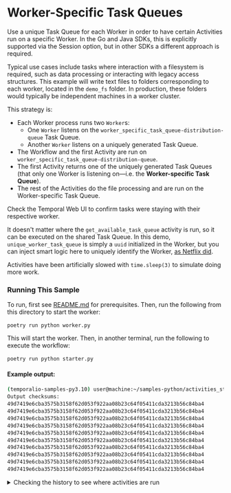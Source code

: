 # Worker-Specific Task Queues

Use a unique Task Queue for each Worker in order to have certain Activities run on a specific Worker. In the Go and Java SDKs, this is explicitly supported via the Session option, but in other SDKs a different approach is required.

Typical use cases include tasks where interaction with a filesystem is required, such as data processing or interacting with legacy access structures. This example will write text files to folders corresponding to each worker, located in the `demo_fs` folder. In production, these folders would typically be independent machines in a worker cluster.

This strategy is:

- Each Worker process runs two `Worker`s:
  - One `Worker` listens on the `worker_specific_task_queue-distribution-queue` Task Queue.
  - Another `Worker` listens on a uniquely generated Task Queue.
- The Workflow and the first Activity are run on `worker_specific_task_queue-distribution-queue`.
- The first Activity returns one of the uniquely generated Task Queues (that only one Worker is listening on—i.e. the **Worker-specific Task Queue**).
- The rest of the Activities do the file processing and are run on the Worker-specific Task Queue.

Check the Temporal Web UI to confirm tasks were staying with their respective worker.

It doesn't matter where the `get_available_task_queue` activity is run, so it can be executed on the shared Task Queue. In this demo, `unique_worker_task_queue` is simply a `uuid` initialized in the Worker, but you can inject smart logic here to uniquely identify the Worker, [as Netflix did](https://community.temporal.io/t/using-dynamic-task-queues-for-traffic-routing/3045).

Activities have been artificially slowed with `time.sleep(3)` to simulate doing more work.

### Running This Sample

To run, first see [README.md](../README.md) for prerequisites. Then, run the following from this directory to start the
worker:

    poetry run python worker.py

This will start the worker. Then, in another terminal, run the following to execute the workflow:

    poetry run python starter.py

#### Example output:

```bash
(temporalio-samples-py3.10) user@machine:~/samples-python/activities_sticky_queues$ poetry run python starter.py
Output checksums:
49d7419e6cba3575b3158f62d053f922aa08b23c64f05411cda3213b56c84ba4
49d7419e6cba3575b3158f62d053f922aa08b23c64f05411cda3213b56c84ba4
49d7419e6cba3575b3158f62d053f922aa08b23c64f05411cda3213b56c84ba4
49d7419e6cba3575b3158f62d053f922aa08b23c64f05411cda3213b56c84ba4
49d7419e6cba3575b3158f62d053f922aa08b23c64f05411cda3213b56c84ba4
49d7419e6cba3575b3158f62d053f922aa08b23c64f05411cda3213b56c84ba4
49d7419e6cba3575b3158f62d053f922aa08b23c64f05411cda3213b56c84ba4
49d7419e6cba3575b3158f62d053f922aa08b23c64f05411cda3213b56c84ba4
49d7419e6cba3575b3158f62d053f922aa08b23c64f05411cda3213b56c84ba4
49d7419e6cba3575b3158f62d053f922aa08b23c64f05411cda3213b56c84ba4
```

<details>
<summary>Checking the history to see where activities are run</summary>
All activities for the one workflow are running against the same task queue, which corresponds to unique workers:

![image](./static/all-activitites-on-same-task-queue.png)

</details>
